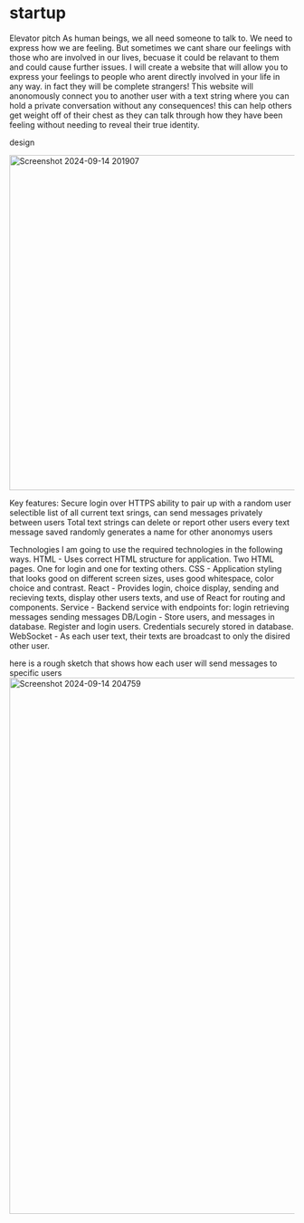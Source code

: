 # startup

Elevator pitch
As human beings, we all need someone to talk to. We need to express how we are feeling. But sometimes we cant share our feelings 
with those who are involved in our lives, becuase it could be relavant to them and could cause further issues. I will create a website 
that will allow you to express your feelings to people who arent directly involved in your life in any way. in fact they will be 
complete strangers! This website will anonomously connect you to another user with a text string where you can hold a private 
conversation without any consequences! this can help others get weight off of their chest as they can talk through how they have been 
feeling without needing to reveal their true identity. 

design

<img width="592" alt="Screenshot 2024-09-14 201907" src="https://github.com/user-attachments/assets/ca690006-0dc9-4818-82a7-58ad74a61afb">

Key features:
Secure login over HTTPS
ability to pair up with a random user
selectible list of all current text srings,
can send messages privately between users
Total text strings 
can delete or report other users 
every text message saved
randomly generates a name for other anonomys users

Technologies
I am going to use the required technologies in the following ways.
HTML - Uses correct HTML structure for application. Two HTML pages. One for login and one for texting others. 
CSS - Application styling that looks good on different screen sizes, uses good whitespace, color choice and contrast.
React - Provides login, choice display, sending and recieving texts, display other users texts, and use of React for routing and components.
Service - Backend service with endpoints for:
login
retrieving messages
sending messages
DB/Login - Store users, and messages in database. Register and login users. Credentials securely stored in database.
WebSocket - As each user text, their texts are broadcast to only the disired other user.

here is a rough sketch that shows how each user will send messages to specific users
<img width="947" alt="Screenshot 2024-09-14 204759" src="https://github.com/user-attachments/assets/301d139f-33ba-4376-a2aa-e2d859d1b0d9">


